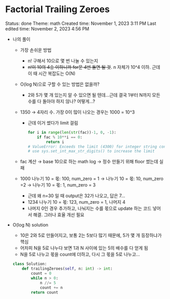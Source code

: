 # Factorial Trailing Zeroes

Status: done
Theme: math
Created time: November 1, 2023 3:11 PM
Last edited time: November 2, 2023 4:56 PM

- 나의 풀이
    - 가장 손쉬운 방법
        - n! 구해서 10으로 몇 번 나눌 수 있는지
        - ~~n!이 10의 4승 이하니까 for문 4번 돌면 될 것~~. n 자체가 10^4 이하. 근데 이 때 시간 복잡도는 O(N)
    - O(log N)으로 구할 수 있는 방법은 없을까?
        - 2와 5가 몇 개 있는지 알 수 있으면 될 텐데…근데 결국 1부터 N까지 모든 수를 다 돌아야 하지 않나? 어떻게…?
    - 1350 → 4자리 수. 가장 0이 많이 나오는 경우는 1000 = 10^3
        - 근데 이거 썼다가 limit 걸림
            
            ```python
            for i in range(len(str(fac))-1, 0, -1):
                if fac % 10**i == 0:
                    return i
            # ValueError: Exceeds the limit (4300) for integer string conversion; 
            # use sys.set_int_max_str_digits() to increase the limit
            ```
            
    - fac 계산 → base 10으로 하는 math log → 정수 만들기 위해 floor 썼는데 실패
    - 1000 나누기 10 = 몫: 100, num_zero = 1 → 나누기 10 = 몫: 10, num_zero =2 → 나누기 10 = 몫: 1, num_zero = 3
        - 근데 왜 n=30 일 때 output은 32가 나오고, 답은 7…
        - 1234 나누기 10 = 몫: 123, num_zero = 1, 나머지 4
        - 나머지 0인 경우 추가하고, 나눠지는 수를 몫으로 update 하는 코드 넣어서 해결. 그러나 효율 개선 필요
- O(log N) solution
    - 10은 2와 5로 만들어지고, 보통 2는 5보다 많기 때문에, 5가 몇 개 등장하냐가 핵심
    - 어차피 N을 5로 나누다 보면 1과 N 사이에 있는 5의 배수를 다 얻게 됨
    - N을 5로 나누고 몫을 count에 더하고, 다시 그 몫을 5로 나누고…
    
    ```python
    class Solution:
        def trailingZeroes(self, n: int) -> int:
            count = 0
            while n > 0:
                n //= 5
                count += n
            return count
    ```
